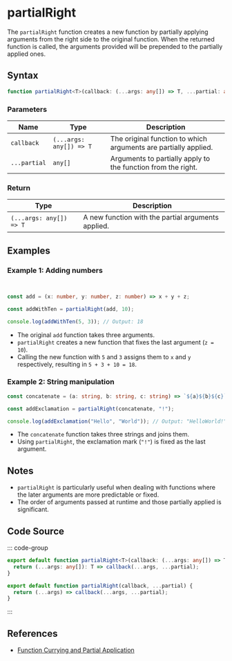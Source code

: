 # partialRight

The `partialRight` function creates a new function by partially applying arguments from the right side to the original function. When the returned function is called, the arguments provided will be prepended to the partially applied ones.

## Syntax

```typescript
function partialRight<T>(callback: (...args: any[]) => T, ...partial: any[]): (...args: any[]) => T;
```

### Parameters

| Name       | Type           | Description                                            |
|------------|----------------|--------------------------------------------------------|
| `callback` | `(...args: any[]) => T` | The original function to which arguments are partially applied. |
| `...partial` | `any[]`       | Arguments to partially apply to the function from the right. |

### Return

| Type                      | Description                                           |
|---------------------------|-------------------------------------------------------|
| `(...args: any[]) => T` | A new function with the partial arguments applied.     |

## Examples

### Example 1: Adding numbers
```typescript


const add = (x: number, y: number, z: number) => x + y + z;

const addWithTen = partialRight(add, 10);

console.log(addWithTen(5, 3)); // Output: 18
```

- The original `add` function takes three arguments.
- `partialRight` creates a new function that fixes the last argument (`z = 10`).
- Calling the new function with `5` and `3` assigns them to `x` and `y` respectively, resulting in `5 + 3 + 10 = 18`.

### Example 2: String manipulation
```typescript
const concatenate = (a: string, b: string, c: string) => `${a}${b}${c}`;

const addExclamation = partialRight(concatenate, "!");

console.log(addExclamation("Hello", "World")); // Output: "HelloWorld!"
```

- The `concatenate` function takes three strings and joins them.
- Using `partialRight`, the exclamation mark (`"!"`) is fixed as the last argument.

## Notes

- `partialRight` is particularly useful when dealing with functions where the later arguments are more predictable or fixed.
- The order of arguments passed at runtime and those partially applied is significant.

## Code Source

::: code-group
```typescript
export default function partialRight<T>(callback: (...args: any[]) => T, ...partial: any[]): (...args: any[]) => T {
  return (...args: any[]): T => callback(...args, ...partial);
}
```

```javascript
export default function partialRight(callback, ...partial) {
  return (...args) => callback(...args, ...partial);
}
```
:::

## References

- [Function Currying and Partial Application](https://developer.mozilla.org/en-US/docs/Glossary/Currying)